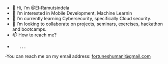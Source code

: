 - 👋 Hi, I’m @El-Ramutsindela
- 👀 I’m interested in Mobile Development, Machine Learnin
- 🌱 I’m currently learning Cybersecurity, specifically Cloud security.
- 💞️ I’m looking to collaborate on projects, seminars, exercises, hackathon and bootcamps.
- 📫 How to reach me?
-        ...
-You can reach me on my email address: fortuneshumani@gmail.com
<!---
El-Ramutsindela/El-Ramutsindela is a ✨ special ✨ repository because its `README.md` (this file) appears on your GitHub profile.
You can click the Preview link to take a look at your changes.
--->
